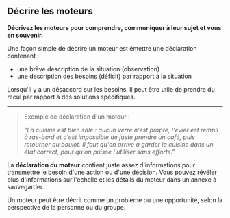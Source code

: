 ## Décrire les moteurs

**Décrivez les moteurs pour comprendre, communiquer à leur sujet et vous en souvenir.**

Une façon simple de décrire un moteur est émettre une déclaration contenant :

- une brève description de la situation (observation) 
- une description des besoins (déficit) par rapport à la situation 

Lorsqu'il y a un désaccord sur les besoins, il peut être utile de prendre du recul par rapport à des solutions spécifiques.

* * *

> Exemple de déclaration d'un moteur :
> 
> *"La cuisine est bien sale : aucun verre n'est propre, l'évier est rempli à ras-bord et c'est impossible de juste prendre un café, puis retourner au boulot. Il faut qu'on arrive à garder la cuisine dans un état correct, pour qu'on puisse l'utiliser sans efforts."*

La **déclaration du moteur** contient juste assez d'informations pour transmettre le besoin d'une action ou d'une décision. Vous pouvez révéler plus d'informations sur l'échelle et les détails du moteur dans un annexe à sauvegarder.

Un moteur peut être décrit comme un problème ou une opportunité, selon la perspective de la personne ou du groupe.